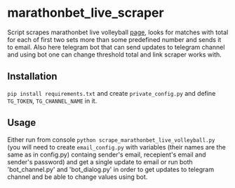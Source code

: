 # marathonbet_live_scraper

Script scrapes marathonbet live volleyball [page](https://www.marathonbet.com/su/?sportLive=23690), looks for matches with total for each of first two sets more than some predefined number and sends it to email. Also here telegram bot that can send updates to telegram channel and  using bot one can change threshold total and link scraper works with.


## Installation

`pip install requirements.txt` and create `private_config.py` and define `TG_TOKEN`, `TG_CHANNEL_NAME` in it.

## Usage

Either run from console `python scrape_marathonbet_live_volleyball.py` (you will need to create `email_config.py` with variables (their names are the same as in config.py) containg sender's email, recepient's email and sender's password) and get a single update to email or run both 'bot_channel.py' and 'bot_dialog.py' in order to get updates to telegram channel and be able to change values using bot.
